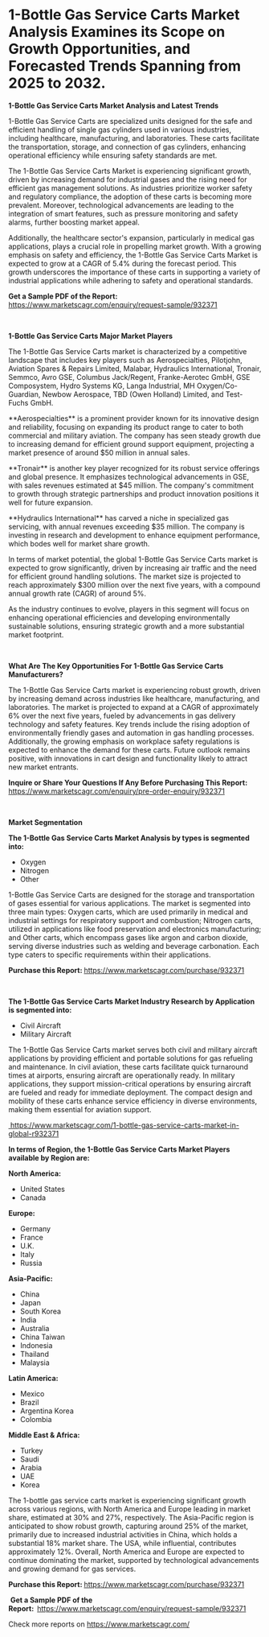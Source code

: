 <p><h1>1-Bottle Gas Service Carts Market Analysis Examines its Scope on Growth Opportunities, and Forecasted Trends Spanning from 2025 to 2032.</h1></p><p><strong>1-Bottle Gas Service Carts Market Analysis and Latest Trends</strong></p>
<p><p>1-Bottle Gas Service Carts are specialized units designed for the safe and efficient handling of single gas cylinders used in various industries, including healthcare, manufacturing, and laboratories. These carts facilitate the transportation, storage, and connection of gas cylinders, enhancing operational efficiency while ensuring safety standards are met. </p><p>The 1-Bottle Gas Service Carts Market is experiencing significant growth, driven by increasing demand for industrial gases and the rising need for efficient gas management solutions. As industries prioritize worker safety and regulatory compliance, the adoption of these carts is becoming more prevalent. Moreover, technological advancements are leading to the integration of smart features, such as pressure monitoring and safety alarms, further boosting market appeal. </p><p>Additionally, the healthcare sector's expansion, particularly in medical gas applications, plays a crucial role in propelling market growth. With a growing emphasis on safety and efficiency, the 1-Bottle Gas Service Carts Market is expected to grow at a CAGR of 5.4% during the forecast period. This growth underscores the importance of these carts in supporting a variety of industrial applications while adhering to safety and operational standards.</p></p>
<p><strong>Get a Sample PDF of the Report:&nbsp;</strong> <a href="https://www.marketscagr.com/enquiry/request-sample/932371?utm_campaign=2460&utm_medium=2&utm_source=Github&utm_content=ia&utm_term=21032025&utm_id=1-bottle-gas-service-carts">https://www.marketscagr.com/enquiry/request-sample/932371</a></p>
<p>&nbsp;</p>
<p><strong>1-Bottle Gas Service Carts Major Market Players</strong></p>
<p><p>The 1-Bottle Gas Service Carts market is characterized by a competitive landscape that includes key players such as Aerospecialties, Pilotjohn, Aviation Spares & Repairs Limited, Malabar, Hydraulics International, Tronair, Semmco, Avro GSE, Columbus Jack/Regent, Franke-Aerotec GmbH, GSE Composystem, Hydro Systems KG, Langa Industrial, MH Oxygen/Co-Guardian, Newbow Aerospace, TBD (Owen Holland) Limited, and Test-Fuchs GmbH.</p><p>**Aerospecialties** is a prominent provider known for its innovative design and reliability, focusing on expanding its product range to cater to both commercial and military aviation. The company has seen steady growth due to increasing demand for efficient ground support equipment, projecting a market presence of around $50 million in annual sales.</p><p>**Tronair** is another key player recognized for its robust service offerings and global presence. It emphasizes technological advancements in GSE, with sales revenues estimated at $45 million. The company's commitment to growth through strategic partnerships and product innovation positions it well for future expansion.</p><p>**Hydraulics International** has carved a niche in specialized gas servicing, with annual revenues exceeding $35 million. The company is investing in research and development to enhance equipment performance, which bodes well for market share growth.</p><p>In terms of market potential, the global 1-Bottle Gas Service Carts market is expected to grow significantly, driven by increasing air traffic and the need for efficient ground handling solutions. The market size is projected to reach approximately $300 million over the next five years, with a compound annual growth rate (CAGR) of around 5%.</p><p>As the industry continues to evolve, players in this segment will focus on enhancing operational efficiencies and developing environmentally sustainable solutions, ensuring strategic growth and a more substantial market footprint.</p></p>
<p>&nbsp;</p>
<p><strong>What Are The Key Opportunities For 1-Bottle Gas Service Carts Manufacturers?</strong></p>
<p><p>The 1-Bottle Gas Service Carts market is experiencing robust growth, driven by increasing demand across industries like healthcare, manufacturing, and laboratories. The market is projected to expand at a CAGR of approximately 6% over the next five years, fueled by advancements in gas delivery technology and safety features. Key trends include the rising adoption of environmentally friendly gases and automation in gas handling processes. Additionally, the growing emphasis on workplace safety regulations is expected to enhance the demand for these carts. Future outlook remains positive, with innovations in cart design and functionality likely to attract new market entrants.</p></p>
<p><strong>Inquire or Share Your Questions If Any Before Purchasing This Report:</strong> <a href="https://www.marketscagr.com/enquiry/pre-order-enquiry/932371?utm_campaign=2460&utm_medium=2&utm_source=Github&utm_content=ia&utm_term=21032025&utm_id=1-bottle-gas-service-carts">https://www.marketscagr.com/enquiry/pre-order-enquiry/932371</a></p>
<p>&nbsp;</p>
<p><strong>Market Segmentation</strong></p>
<p><strong>The 1-Bottle Gas Service Carts Market Analysis by types is segmented into:</strong></p>
<p><ul><li>Oxygen</li><li>Nitrogen</li><li>Other</li></ul></p>
<p><p>1-Bottle Gas Service Carts are designed for the storage and transportation of gases essential for various applications. The market is segmented into three main types: Oxygen carts, which are used primarily in medical and industrial settings for respiratory support and combustion; Nitrogen carts, utilized in applications like food preservation and electronics manufacturing; and Other carts, which encompass gases like argon and carbon dioxide, serving diverse industries such as welding and beverage carbonation. Each type caters to specific requirements within their applications.</p></p>
<p><strong>Purchase this Report:&nbsp;</strong><a href="https://www.marketscagr.com/purchase/932371?utm_campaign=2460&utm_medium=2&utm_source=Github&utm_content=ia&utm_term=21032025&utm_id=1-bottle-gas-service-carts">https://www.marketscagr.com/purchase/932371</a></p>
<p>&nbsp;</p>
<p><strong>The 1-Bottle Gas Service Carts Market Industry Research by Application is segmented into:</strong></p>
<p><ul><li>Civil Aircraft</li><li>Military Aircraft</li></ul></p>
<p><p>The 1-Bottle Gas Service Carts market serves both civil and military aircraft applications by providing efficient and portable solutions for gas refueling and maintenance. In civil aviation, these carts facilitate quick turnaround times at airports, ensuring aircraft are operationally ready. In military applications, they support mission-critical operations by ensuring aircraft are fueled and ready for immediate deployment. The compact design and mobility of these carts enhance service efficiency in diverse environments, making them essential for aviation support.</p></p>
<p><a href="https://www.marketscagr.com/1-bottle-gas-service-carts-market-in-global-r932371?utm_campaign=2460&utm_medium=2&utm_source=Github&utm_content=ia&utm_term=21032025&utm_id=1-bottle-gas-service-carts">&nbsp;https://www.marketscagr.com/1-bottle-gas-service-carts-market-in-global-r932371</a></p>
<p><strong>In terms of Region, the 1-Bottle Gas Service Carts Market Players available by Region are:</strong></p>
<p>
    <p> <strong> North America: </strong>
        <ul>
            <li>United States</li>
            <li>Canada</li>
        </ul>
        </p> 
    <p> <strong> Europe: </strong>
        <ul>
            <li>Germany</li>
            <li>France</li>
            <li>U.K.</li>
            <li>Italy</li>
            <li>Russia</li>
        </ul>
        </p> 
    <p> <strong> Asia-Pacific: </strong>
        <ul>
            <li>China</li>
            <li>Japan</li>
            <li>South Korea</li>
            <li>India</li>
            <li>Australia</li>
            <li>China Taiwan</li>
            <li>Indonesia</li>
            <li>Thailand</li>
            <li>Malaysia</li>
        </ul>
        </p> 
    <p> <strong> Latin America: </strong>
        <ul>
            <li>Mexico</li>
            <li>Brazil</li>
            <li>Argentina Korea</li>
            <li>Colombia</li>
        </ul>
        </p> 
    <p> <strong> Middle East & Africa: </strong>
        <ul>
            <li>Turkey</li>
            <li>Saudi</li>
            <li>Arabia</li>
            <li>UAE</li>
            <li>Korea</li>
        </ul>
    </p>
    </p>
<p><p>The 1-bottle gas service carts market is experiencing significant growth across various regions, with North America and Europe leading in market share, estimated at 30% and 27%, respectively. The Asia-Pacific region is anticipated to show robust growth, capturing around 25% of the market, primarily due to increased industrial activities in China, which holds a substantial 18% market share. The USA, while influential, contributes approximately 12%. Overall, North America and Europe are expected to continue dominating the market, supported by technological advancements and growing demand for gas services.</p></p>
<p><strong>Purchase this Report: </strong><a href="https://www.marketscagr.com/purchase/932371?utm_campaign=2460&utm_medium=2&utm_source=Github&utm_content=ia&utm_term=21032025&utm_id=1-bottle-gas-service-carts">https://www.marketscagr.com/purchase/932371</a></p>
<p>&nbsp;<strong>Get a Sample PDF of the Report:&nbsp;&nbsp;</strong><a href="https://www.marketscagr.com/enquiry/request-sample/932371?utm_campaign=2460&utm_medium=2&utm_source=Github&utm_content=ia&utm_term=21032025&utm_id=1-bottle-gas-service-carts">https://www.marketscagr.com/enquiry/request-sample/932371</a></p>
<p><strong></strong></p>
<p>Check more reports on <a href="https://www.marketscagr.com/?utm_campaign=2460&utm_medium=2&utm_source=Github&utm_content=ia&utm_term=21032025&utm_id=1-bottle-gas-service-carts">https://www.marketscagr.com/</a></p>